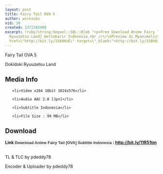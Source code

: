 ```yaml
---
layout: post
title: Fairy Tail OVA 5
author: wiresubs
nid: 39
created: 1372382400
excerpt: !ruby/string:Sequel::SQL::Blob "<p>Free Download Anime Fairy Tail OVA 5 [Dokidoki
  Ryuuzetsu Land] bertakarir Indonesia.<br />\r\nPreview di Myanimelist :&nbsp;<a
  href=\"http://bit.ly/150XHzE\" target=\"_blank\">http://bit.ly/150XHzE</a></p>\r\n"
---
```

<p class="rtecenter">Fairy Tail OVA 5<br />
Dokidoki Ryuuzetsu Land</p>

<h2>Media Info</h2>

<ul>
	<li>Video x264 10bit 1024x576</li>
	<li>Audio AAC 2.0 [Jpn]</li>
	<li>Subtitle Indonesia</li>
	<li>File Size : 99 MB</li>
</ul>

<h2>Download</h2>

<p><strong>Link <span style="background-color:rgb(255, 255, 255); color:rgb(51, 51, 51); font-family:sans-serif,arial,verdana,trebuchet ms; font-size:13px">Download Anime Fairy Tail [OVA] Subtitle Indonesia</span><strong>&nbsp;: </strong><a href="http://bit.ly/11R51tm" target="_blank">http://bit.ly/11R51tm</a></strong><br />
<br />
TL &amp; TLC by pdeddy78<br />
Encoder &amp; Uploader by pdeddy78</p>
